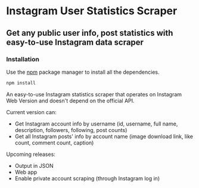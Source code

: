 # Instagram User Statistics Scraper
## Get any public user info, post statistics with easy-to-use Instagram data scraper

### Installation
Use the [npm](https://www.npmjs.com/) package manager to install all the dependencies.

```bash
npm install
```

An easy-to-use Instagram statistics scraper that operates on Instagram Web Version and doesn't depend on the official API.

Current version can:
* Get Instagram account info by username (id, username, full name, description, followers, following, post counts)
* Get all Instagram posts' info by account name (image download link, like count, comment count, caption)

Upcoming releases:
* Output in JSON
* Web app
* Enable private account scraping (through Instagram log in)
